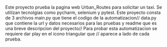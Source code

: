 Este proyecto prueba la pagina web Urban_Routes para solicitar un taxi.
Se utilizan tecnolgias como pycharm, selenium y pytest. 
Este proyecto consta de 3 archivos main.py que tiene el codigo de la automatizacion//
data.py que contiene la url y datos necesarios para las pruebas y readme que es una breve descripcion del proyecto//
Para probar esta automatizacion se requiere dar play en el icono triangular que //
aparece a lado de cada prueba. 